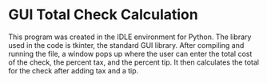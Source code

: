 # GUI Total Check Calculation

This program was created in the IDLE environment for Python. The library used in the code is tkinter, the standard GUI library. After compiling and running the file, a window pops up where the user can enter the total cost of the check, the percent tax, and the percent tip. It then calculates the total for the check after adding tax and a tip. 
